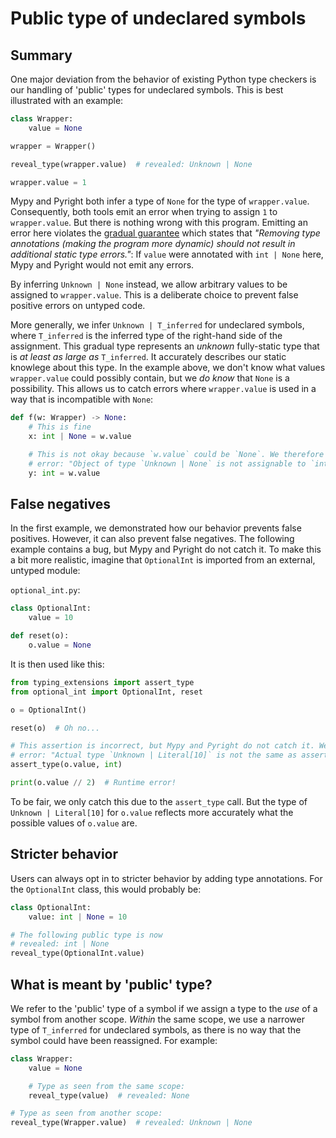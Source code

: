 # Public type of undeclared symbols

## Summary

One major deviation from the behavior of existing Python type checkers is our handling of 'public'
types for undeclared symbols. This is best illustrated with an example:

```py
class Wrapper:
    value = None

wrapper = Wrapper()

reveal_type(wrapper.value)  # revealed: Unknown | None

wrapper.value = 1
```

Mypy and Pyright both infer a type of `None` for the type of `wrapper.value`. Consequently, both
tools emit an error when trying to assign `1` to `wrapper.value`. But there is nothing wrong with
this program. Emitting an error here violates the [gradual guarantee] which states that *"Removing
type annotations (making the program more dynamic) should not result in additional static type
errors."*: If `value` were annotated with `int | None` here, Mypy and Pyright would not emit any
errors.

By inferring `Unknown | None` instead, we allow arbitrary values to be assigned to `wrapper.value`.
This is a deliberate choice to prevent false positive errors on untyped code.

More generally, we infer `Unknown | T_inferred` for undeclared symbols, where `T_inferred` is the
inferred type of the right-hand side of the assignment. This gradual type represents an *unknown*
fully-static type that is *at least as large as* `T_inferred`. It accurately describes our static
knowlege about this type. In the example above, we don't know what values `wrapper.value` could
possibly contain, but we *do know* that `None` is a possibility. This allows us to catch errors
where `wrapper.value` is used in a way that is incompatible with `None`:

```py
def f(w: Wrapper) -> None:
    # This is fine
    x: int | None = w.value

    # This is not okay because `w.value` could be `None`. We therefore raise the following
    # error: "Object of type `Unknown | None` is not assignable to `int`"
    y: int = w.value
```

## False negatives

In the first example, we demonstrated how our behavior prevents false positives. However, it can
also prevent false negatives. The following example contains a bug, but Mypy and Pyright do not
catch it. To make this a bit more realistic, imagine that `OptionalInt` is imported from an
external, untyped module:

`optional_int.py`:

```py
class OptionalInt:
    value = 10

def reset(o):
    o.value = None
```

It is then used like this:

```py
from typing_extensions import assert_type
from optional_int import OptionalInt, reset

o = OptionalInt()

reset(o)  # Oh no...

# This assertion is incorrect, but Mypy and Pyright do not catch it. We raise the following
# error: "Actual type `Unknown | Literal[10]` is not the same as asserted type `int`"
assert_type(o.value, int)

print(o.value // 2)  # Runtime error!
```

To be fair, we only catch this due to the `assert_type` call. But the type of
`Unknown | Literal[10]` for `o.value` reflects more accurately what the possible values of `o.value`
are.

## Stricter behavior

Users can always opt in to stricter behavior by adding type annotations. For the `OptionalInt`
class, this would probably be:

```py
class OptionalInt:
    value: int | None = 10

# The following public type is now
# revealed: int | None
reveal_type(OptionalInt.value)
```

## What is meant by 'public' type?

We refer to the 'public' type of a symbol if we assign a type to the *use* of a symbol from another
scope. *Within* the same scope, we use a narrower type of `T_inferred` for undeclared symbols, as
there is no way that the symbol could have been reassigned. For example:

```py
class Wrapper:
    value = None

    # Type as seen from the same scope:
    reveal_type(value)  # revealed: None

# Type as seen from another scope:
reveal_type(Wrapper.value)  # revealed: Unknown | None
```

[gradual guarantee]: https://typing.readthedocs.io/en/latest/spec/concepts.html#the-gradual-guarantee
